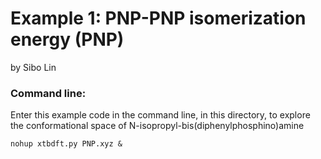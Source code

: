 Example 1: PNP-PNP isomerization energy (PNP)
========================================
by Sibo Lin

### Command line:

Enter this example code in the command line, in this directory, to explore the conformational space of N-isopropyl-bis(diphenylphosphino)amine

`nohup xtbdft.py PNP.xyz &`
